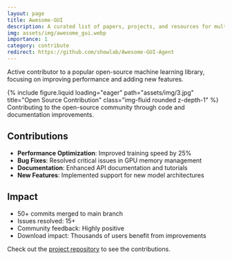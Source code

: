 ```yaml
---
layout: page
title: Awesome-GUI 
description: A curated list of papers, projects, and resources for multi-modal Graphical User Interface (GUI) agents.
img: assets/img/awesome_gui.webp
importance: 1
category: contribute
redirect: https://github.com/showlab/Awesome-GUI-Agent
---
```


Active contributor to a popular open-source machine learning library, focusing on improving performance and adding new features.

<div class="row">
    <div class="col-sm mt-3 mt-md-0">
        {% include figure.liquid loading="eager" path="assets/img/3.jpg" title="Open Source Contribution" class="img-fluid rounded z-depth-1" %}
    </div>
</div>
<div class="caption">
    Contributing to the open-source community through code and documentation improvements.
</div>

## Contributions

- **Performance Optimization**: Improved training speed by 25%
- **Bug Fixes**: Resolved critical issues in GPU memory management
- **Documentation**: Enhanced API documentation and tutorials
- **New Features**: Implemented support for new model architectures

## Impact

- 50+ commits merged to main branch
- Issues resolved: 15+
- Community feedback: Highly positive
- Download impact: Thousands of users benefit from improvements

Check out the [project repository](https://github.com/popular-ml-framework) to see the contributions. 
